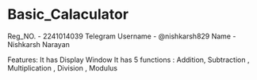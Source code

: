 # Basic_Calaculator
Reg_NO. - 2241014039
Telegram Username - @nishkarsh829
Name - Nishkarsh Narayan



Features:
It has Display Window
It has 5 functions : Addition, Subtraction , Multiplication , Division , Modulus
